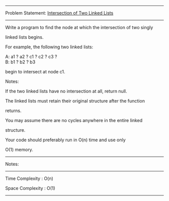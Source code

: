 ******************************************************************************
Problem Statement: [Intersection of Two Linked Lists](https://leetcode.com/problems/intersection-of-two-linked-lists/)
******************************************************************************
Write a program to find the node at which the intersection of two singly

linked lists begins.


For example, the following two linked lists:

A:          a1 ? a2
                   ?
                     c1 ? c2 ? c3
                   ?            
B:     b1 ? b2 ? b3

begin to intersect at node c1.


Notes:

If the two linked lists have no intersection at all, return null.

The linked lists must retain their original structure after the function 

returns.

You may assume there are no cycles anywhere in the entire linked

structure.

Your code should preferably run in O(n) time and use only

O(1) memory.

******************************************************************************
Notes: 
******************************************************************************

Time Complexity : O(n)

Space Complexity : O(1)

******************************************************************************
